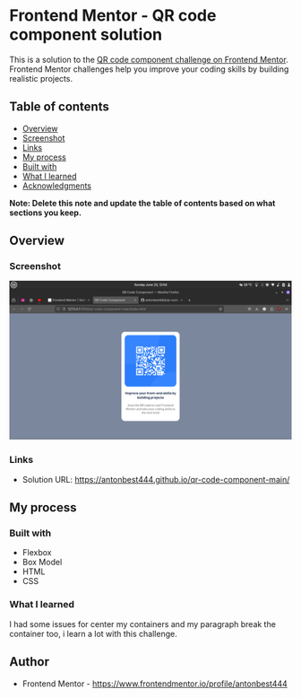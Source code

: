 # Frontend Mentor - QR code component solution

This is a solution to the [QR code component challenge on Frontend Mentor](https://www.frontendmentor.io/challenges/qr-code-component-iux_sIO_H). Frontend Mentor challenges help you improve your coding skills by building realistic projects.

## Table of contents

- [Overview](#overview)
- [Screenshot](#screenshot)
- [Links](#links)
- [My process](#my-process)
- [Built with](#built-with)
- [What I learned](#what-i-learned)
- [Acknowledgments](#acknowledgments)

**Note: Delete this note and update the table of contents based on what sections you keep.**

## Overview

### Screenshot

![](./assets/solution-screen/Screenshot%20from%202024-06-23%2012-04-24.png)

### Links

- Solution URL: https://antonbest444.github.io/qr-code-component-main/

## My process

### Built with

- Flexbox
- Box Model
- HTML
- CSS

### What I learned

I had some issues for center my containers and my paragraph break the container too, i learn a lot with this challenge.

## Author

- Frontend Mentor - https://www.frontendmentor.io/profile/antonbest444
